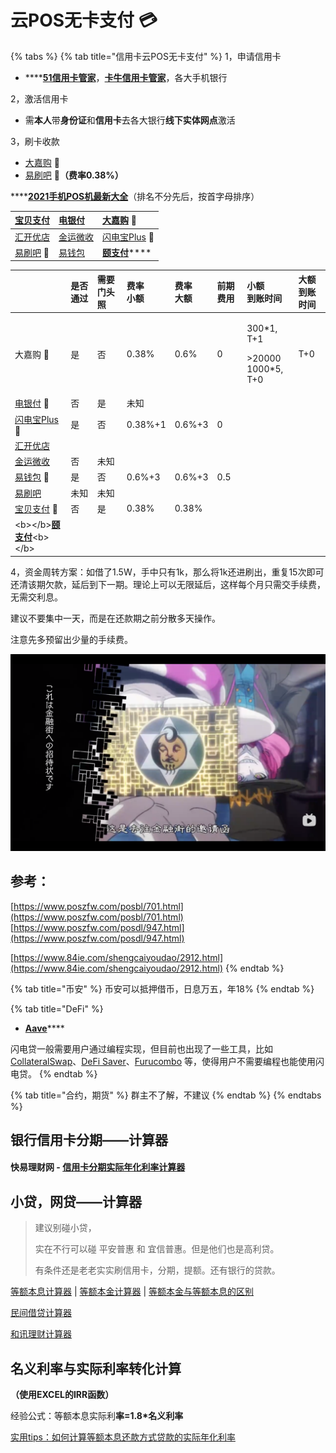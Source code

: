 # 云POS无卡支付 💳

{% tabs %}
{% tab title="信用卡云POS无卡支付" %}
1，申请信用卡

* \*\*\*\*[**51信用卡管家**](https://www.u51.com/)，[**卡牛信用卡管家**](https://www.kaniu.com/)，各大手机银行

2，激活信用卡

* 需**本人**带**身份证**和**信用卡**去各大银行**线下实体网点**激活

3，刷卡收款

* [大嘉购](https://djg.jiajiepay.com/share/share.html?agenTinvitCode=y1NbcYZI+7vskR2zsCBw199cqbOT+1AhnSHq99HRbd+niPBp9nYyUk/AfNZnC1e65bdVS/5hib5jEaafrAcuYmEk2+tPIT3AQpq0IMcfuBpospgPpLdiBDFf84iY1XTlirbugCd0BNT8J3l4j1YcXTUGWJ3WWJu3aLNSEnArXXw=&displayCode=*******5521#/) 🚩
* [易刷吧](https://yishuaba.com/yishuaba-share/#/?invitationCode=836602&regType=0) 🚩**（费率0.38%）**

\*\*\*\*[**2021手机POS机最新大全**](https://www.poszfw.com/posdl/947.html)（排名不分先后，按首字母排序）

| [宝贝支付](https://bbpurse.com/flypayfx/popularize/registpage?pcode=00B52S85507)  | [电银付](https://cloud.chinaebi.cn/yfapi/regist/#/download-apk?type=1) | [大嘉购](https://djg.jiajiepay.com/share/share.html?agenTinvitCode=y1NbcYZI+7vskR2zsCBw199cqbOT+1AhnSHq99HRbd+niPBp9nYyUk/AfNZnC1e65bdVS/5hib5jEaafrAcuYmEk2+tPIT3AQpq0IMcfuBpospgPpLdiBDFf84iY1XTlirbugCd0BNT8J3l4j1YcXTUGWJ3WWJu3aLNSEnArXXw=&displayCode=*******5521#/) 🚩 |
| :--- | :--- | :--- |
| [汇开优店](https://m.dsyundian.com/mobile/html/share/index.html?phone=otf8g7gwzIYURQD7137JPw==&flag=1&barndId=1) | [金运微收](https://jkreg.jytpay.com/index?inviteUser=10375124&termCode=96&termSource=1) | [闪电宝Plus](https://star.cloudpnr.com/sdb_plus/sdbpl-mobile/html/homePicCtr/regH5?phone=DfrR1UGTeALbsDuMu0accQ==&flag=1&barndId=1) 🚩 |
| [易刷吧](https://yishuaba.com/yishuaba-share/#/?invitationCode=836602&regType=0) 🚩 | [易钱包](https://yqb.net.cn/) | [**颐支付**](http://oss.flmyzf.com/yzf/html/downloadapp/index.html#/)\*\*\*\* |

<table>
  <thead>
    <tr>
      <th style="text-align:left"></th>
      <th style="text-align:left">&#x662F;&#x5426;&#x901A;&#x8FC7;</th>
      <th style="text-align:left">&#x9700;&#x8981;&#x95E8;&#x5934;&#x7167;</th>
      <th style="text-align:left"><b>&#x8D39;&#x7387;<br />&#x5C0F;&#x989D;</b>
      </th>
      <th style="text-align:left">&#x8D39;&#x7387;
        <br />&#x5927;&#x989D;</th>
      <th style="text-align:left">&#x524D;&#x671F;&#x8D39;&#x7528;</th>
      <th style="text-align:left">&#x5C0F;&#x989D;
        <br />&#x5230;&#x8D26;&#x65F6;&#x95F4;</th>
      <th style="text-align:left">&#x5927;&#x989D;
        <br />&#x5230;&#x8D26;&#x65F6;&#x95F4;</th>
    </tr>
  </thead>
  <tbody>
    <tr>
      <td style="text-align:left">&#x5927;&#x5609;&#x8D2D; &#x1F6A9;</td>
      <td style="text-align:left">&#x662F;</td>
      <td style="text-align:left">&#x5426;</td>
      <td style="text-align:left">0.38%</td>
      <td style="text-align:left">0.6%</td>
      <td style="text-align:left">0</td>
      <td style="text-align:left">
        <p>300*1, T+1</p>
        <p></p>
        <p>&gt;20000
          <br />1000*5, T+0</p>
      </td>
      <td style="text-align:left">T+0</td>
    </tr>
    <tr>
      <td style="text-align:left"><a href="https://cloud.chinaebi.cn/yfapi/regist/#/download-apk?type=1">&#x7535;&#x94F6;&#x4ED8;</a> &#x1F6A9;</td>
      <td
      style="text-align:left">&#x5426;</td>
        <td style="text-align:left">&#x662F;</td>
        <td style="text-align:left">&#x672A;&#x77E5;</td>
        <td style="text-align:left"></td>
        <td style="text-align:left"></td>
        <td style="text-align:left"></td>
        <td style="text-align:left"></td>
    </tr>
    <tr>
      <td style="text-align:left"><a href="https://star.cloudpnr.com/sdb_plus/sdbpl-mobile/html/homePicCtr/regH5?phone=DfrR1UGTeALbsDuMu0accQ==&amp;flag=1&amp;barndId=1">&#x95EA;&#x7535;&#x5B9D;Plus</a> &#x1F6A9;</td>
      <td
      style="text-align:left">&#x662F;</td>
        <td style="text-align:left">&#x5426;</td>
        <td style="text-align:left">0.38%+1</td>
        <td style="text-align:left">0.6%+3</td>
        <td style="text-align:left">0</td>
        <td style="text-align:left"></td>
        <td style="text-align:left"></td>
    </tr>
    <tr>
      <td style="text-align:left"><a href="https://m.dsyundian.com/mobile/html/share/index.html?phone=otf8g7gwzIYURQD7137JPw==&amp;flag=1&amp;barndId=1">&#x6C47;&#x5F00;&#x4F18;&#x5E97;</a>
      </td>
      <td style="text-align:left"></td>
      <td style="text-align:left"></td>
      <td style="text-align:left"></td>
      <td style="text-align:left"></td>
      <td style="text-align:left"></td>
      <td style="text-align:left"></td>
      <td style="text-align:left"></td>
    </tr>
    <tr>
      <td style="text-align:left"><a href="https://jkreg.jytpay.com/index?inviteUser=10375124&amp;termCode=96&amp;termSource=1">&#x91D1;&#x8FD0;&#x5FAE;&#x6536;</a>
      </td>
      <td style="text-align:left">&#x5426;</td>
      <td style="text-align:left">&#x672A;&#x77E5;</td>
      <td style="text-align:left"></td>
      <td style="text-align:left"></td>
      <td style="text-align:left"></td>
      <td style="text-align:left"></td>
      <td style="text-align:left"></td>
    </tr>
    <tr>
      <td style="text-align:left"><a href="https://yqb.net.cn/">&#x6613;&#x94B1;&#x5305;</a> &#x1F6A9;</td>
      <td
      style="text-align:left">&#x662F;</td>
        <td style="text-align:left">&#x5426;</td>
        <td style="text-align:left">0.6%+3</td>
        <td style="text-align:left">0.6%+3</td>
        <td style="text-align:left">0.5</td>
        <td style="text-align:left"></td>
        <td style="text-align:left"></td>
    </tr>
    <tr>
      <td style="text-align:left"><a href="https://yishuaba.com/yishuaba-share/#/?invitationCode=836602&amp;regType=0">&#x6613;&#x5237;&#x5427;</a>
      </td>
      <td style="text-align:left">&#x672A;&#x77E5;</td>
      <td style="text-align:left">&#x672A;&#x77E5;</td>
      <td style="text-align:left"></td>
      <td style="text-align:left"></td>
      <td style="text-align:left"></td>
      <td style="text-align:left"></td>
      <td style="text-align:left"></td>
    </tr>
    <tr>
      <td style="text-align:left"><a href="https://bbpurse.com/flypayfx/popularize/registpage?pcode=00B52S85507">&#x5B9D;&#x8D1D;&#x652F;&#x4ED8;</a> &#x1F6A9;</td>
      <td
      style="text-align:left">&#x5426;</td>
        <td style="text-align:left">&#x662F;</td>
        <td style="text-align:left">0.38%</td>
        <td style="text-align:left">0.38%</td>
        <td style="text-align:left"></td>
        <td style="text-align:left"></td>
        <td style="text-align:left"></td>
    </tr>
    <tr>
      <td style="text-align:left">&lt;b&gt;&lt;/b&gt;<a href="http://oss.flmyzf.com/yzf/html/downloadapp/index.html#/"><b>&#x9890;&#x652F;&#x4ED8;</b></a>&lt;b&gt;&lt;/b&gt;</td>
      <td
      style="text-align:left"></td>
        <td style="text-align:left"></td>
        <td style="text-align:left"></td>
        <td style="text-align:left"></td>
        <td style="text-align:left"></td>
        <td style="text-align:left"></td>
        <td style="text-align:left"></td>
    </tr>
  </tbody>
</table>

4，资金周转方案：如借了1.5W，手中只有1k，那么将1k还进刷出，重复15次即可还清该期欠款，延后到下一期。理论上可以无限延后，这样每个月只需交手续费，无需交利息。

建议不要集中一天，而是在还款期之前分散多天操作。

注意先多预留出少量的手续费。

![](../.gitbook/assets/ping-mu-kuai-zhao-20201222-xia-wu-7.19.25.png)

## 参考：

[https://www.poszfw.com/posbl/701.html](https://www.poszfw.com/posbl/701.html)  
[https://www.poszfw.com/posdl/947.html](https://www.poszfw.com/posdl/947.html)

[https://www.84ie.com/shengcaiyoudao/2912.html](https://www.84ie.com/shengcaiyoudao/2912.html)
{% endtab %}

{% tab title="币安" %}
币安可以抵押借币，日息万五，年18%
{% endtab %}

{% tab title="DeFi" %}
* [**Aave**](https://app.aave.com/)\*\*\*\*

闪电贷一般需要用户通过编程实现，但目前也出现了一些工具，比如 [CollateralSwap](https://collateralswap.com/)、[DeFi Saver](https://app.defisaver.com/)、[Furucombo](https://furucombo.app/) 等，使得用户不需要编程也能使用闪电贷。
{% endtab %}

{% tab title="合约，期货" %}
群主不了解，不建议
{% endtab %}
{% endtabs %}

## 银行信用卡分期——计算器

#### 快易理财网 - [信用卡分期实际年化利率计算器](https://www.kylc.com/bank/fees/ccinstallmentrate.html)

## 小贷，网贷——计算器

> 建议别碰小贷，
>
> 实在不行可以碰 平安普惠 和 宜信普惠。但是他们也是高利贷。
>
> 有条件还是老老实实刷信用卡，分期，提额。还有银行的贷款。

[等额本息计算器](http://www.baiozhuntuixing.com/benxi.aspx) \| [等额本金计算器](http://www.baiozhuntuixing.com/benjin.aspx) \| [等额本金与等额本息的区别](http://www.baiozhuntuixing.com/diff.aspx)

[民间借贷计算器](http://www.baiozhuntuixing.com/people.aspx)

[和讯理财计算器](https://money.hexun.com/toolcase_loans/index.html)

## **名义利率与实际利率**转化**计算**

**（使用EXCEL的IRR函数）**

经验公式：等额本息实际利**率=1.8\*名义利率**

[实用tips：如何计算等额本息还款方式贷款的实际年化利率 ](https://www.sohu.com/a/245052510_154368)

